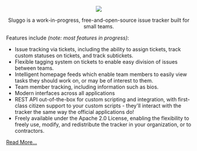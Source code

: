 <p align="center">
    <img src="https://i.imgur.com/FGC8LP5.png" />
</p>

<p align="center">
    Sluggo is a work-in-progress, free-and-open-source issue tracker built for 
    small teams.
</p>

Features include *(note: most features in progress)*:
* Issue tracking via tickets, including the ability to assign tickets, track
  custom statuses on tickets, and track subtickets.
* Flexible tagging system on tickets to enable easy division of issues between
  teams. 
* Intelligent homepage feeds which enable team members to easily view tasks they
  should work on, or may be of interest to them.
* Team member tracking, including information such as bios.
* Modern interfaces across all applications
* REST API out-of-the-box for custom scripting and integration, with first-class
  citizen support to your custom scripts - they'll interact with the tracker the
  same way the official applications do!
* Freely available under the Apache 2.0 License, enabling the flexibility to
  freely use, modify, and redistribute the tracker in your organization, or to
  contractors.

[Read More...](https://github.com/Sluggo-Issue-Tracker/.github/blob/main/_custom/README_EXTENDED.md)
